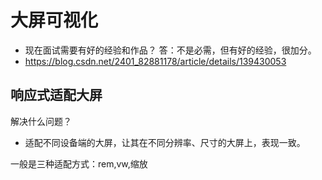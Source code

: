 # 大屏可视化

- 现在面试需要有好的经验和作品？
  答：不是必需，但有好的经验，很加分。
- https://blog.csdn.net/2401_82881178/article/details/139430053

## 响应式适配大屏

解决什么问题？

- 适配不同设备端的大屏，让其在不同分辨率、尺寸的大屏上，表现一致。

一般是三种适配方式：rem,vw,缩放
